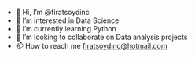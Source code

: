 - 👋 Hi, I’m @firatsoydinc
- 👀 I’m interested in Data Science
- 🌱 I’m currently learning Python
- 💞️ I’m looking to collaborate on Data analysis projects
- 📫 How to reach me firatsoydinc@hotmail.com

<!---
firatsoydinc/firatsoydinc is a ✨ special ✨ repository because its `README.md` (this file) appears on your GitHub profile.
You can click the Preview link to take a look at your changes.
--->
